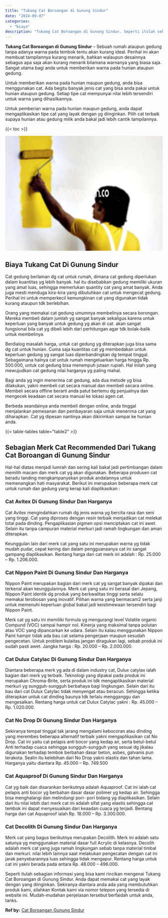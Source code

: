 ```yaml
---
title: "Tukang Cat Boroangan di Gunung Sindur"
date: "2024-09-07"
categories: 
  - "biaya"
description: "Tukang Cat Boroangan di Gunung Sindur. Seperti itulah sebagian informasi yang bisa kami rincikan mengenai Tukang Cat Boroangan di Gunung Sindur. Anda dapat m..."
---
```


**Tukang Cat Boroangan di Gunung Sindur** – Sebuah rumah ataupun gedung tanpa adanya warna pada tembok tentu akan kurang ideal. Perihal ini akan membuat tampilannya kurang menarik, bahkan walaupun desainnya sebagus apa saja akan kurang menarik bilamana warnanya yang biasa saja. Sangat utama bagi anda untuk memberikan warna pada hunian ataupun gedung.

Untuk memberikan warna pada hunian maupun gedung, anda bisa menggunakan cat. Ada begitu banyak jenis cat yang bisa anda pakai untuk hunian ataupun gedung. Setiap tipe cat mempunyai nilai lebih tersendiri untuk warna yang dihasilkannya.

Untuk pemberian warna pada hunian maupun gedung, anda dapat mengaplikasikan tipe cat yang layak dengan yg diinginkan. Pilih cat terbaik supaya hunian atau gedung milik anda bakal jadi lebih cantik tampilannya.

{{< toc >}}

![Tukang Cat Boroangan di Gunung Sindur](/images/jasa-cat-murah20.png)

## Biaya Tukang Cat Di Gunung Sindur

Cat gedung berlainan dg cat untuk rumah, dimana cat gedung diperlukan dalam kuantitas yg lebih banyak. hal itu disebabkan gedung memiliki ukuran yang amat luas, sehingga memerlukan quantity cat yang amat banyak. Anda juga mesti menduga kira-kira yang dibutuhkan cat untuk mengecat gedung. Perihal ini untuk memperkecil kemungkinan cat yang digunakan tidak kurang ataupun tdk berlebihan.

Orang yang memakai cat gedung umumnya membelinya secara borongan. Mereka membeli dalam jumlah yg sangat banyak sekaligus karena untuk keperluan yang banyak untuk gedung yg akan di cat. akan sangat fungsional bila cat yg dibeli lebih dari perhitungan agar tdk bolak-balik untuk membelinya.

Berdialog masalah harga, untuk cat gedung yg diterapkan juga bisa sama dg cat untuk hunian. Cuma saja kuantitas cat yg membedakan untuk keperluan gedung yg sangat luas diperbandingkan dg tempat tinggal. Sebagaimana halnya cat untuk rumah mengeluarkan harga hingga Rp. 500.000, untuk cat gedung bisa menempuh jutaan rupiah. Hal inilah yang mewujudkan cat gedung nilai harganya yg paling mahal.

Bagi anda yg ingin menerima cat gedung, ada dua metode yg bisa dilakukan, yakni membeli cat secara manual dan membeli secara online. Membeli secara offline berarti anda patut bertemu dg penjualnya dan mengecek keadaan cat secara manual ke lokasi agen cat.

Berbeda seandainya anda membeli dengan online, anda tinggal menjalankan pemesanan dan pembayaran saja untuk menerima cat yang diharapkan. Cat yg dipesan nantinya akan dikirimkan sampai ke hunian anda.

{{< table-tables table="table2" >}}

## Sebagian Merk Cat Recommended Dari Tukang Cat Boroangan di Gunung Sindur

Hal-hal diatas menjadi lumrah dan sering kali bakal jadi pertimbangan dalam memilih macam dan merk cat yg akan digunakan. Beberapa produsen cat beradu tanding mengkampanyekan produk andalannya untuk memenangkan hati masyarakat. Berikut ini merupakan beberapa merk cat untuk rumah dan gedung yang kerap kali diaplikasikan :

### Cat Avitex Di Gunung Sindur Dan Harganya

Cat Avitex mengindahkan rumah dg jenis warna yg bercita rasa dan seni yang tinggi. Cat yang diproses dengan resin terbaik menjadikan cat melekat total pada dinding. Pengaplikasian pigmen opsi menciptakan cat ini awet. Selain itu tanpa campuran material merkuri jadi ramah lingkungan dan aman diterapkan.

Keunggulan lain dari merk cat yang satu ini merupakan warna yg tidak mudah pudar, cepat kering dan dalam pengguanaanya cat ini sangat gampang diaplikasikan. Rentang harga dari cat merk ini adalah : Rp. 25.000 – Rp. 1.206.000.

### Cat Nippon Paint Di Gunung Sindur Dan Harganya

Nippon Paint merupakan bagian dari merk cat yg sangat banyak dipakai dan terkenal akan keunggulannya. Merk cat yang satu ini berasal dari Jepang, Nippon Paint identik dg produk yang berkwalitas tinggi serta selalu memakai terobosan yang inovatif. Pilihan warna yang bermacam2 serta janji untuk memenuhi keperluan global bakal jadi keistimewaan tersendiri bagi Nippon Paint.

Merk cat yg satu ini memiliki formula yg mengurangi level Volatile organic Compund (VOC) sampai hampir nol. Kinerja yang maksimal tanpa polutan atau VOC yang dipancarkan ke udara. Selain itu kalau menggunakan Nippon Paint hampir tidak ada bau cat selama pengerjaan maupun sesudah pengecetan. Untuk problem kulaitas jangan diragukan lagi, sebab produk ini sudah pasti awet. Jangka harga : Rp. 20.000 – Rp. 2.000.000.

### Cat Dulux Catylac Di Gunung Sindur Dan Harganya

Diantara beberapa merk yg ada di dalam industry cat, Dulux catylax ialah bagian dari merk yg terbaik. Teknologi yang dipakai pada produk ini merupakan Chroma-Brite, serta produk ini tdk mengaplikasikan material merkuri yg sungguh-sungguh berbahaya bagi lingkungan. Selain dari itu bau dari cat Dulux Catylac tidak menyengat atau beracun. Sehingga ketika diterapkan untuk cat dinding baunya tdk terlalu mengganggu dan mengesalkan. Rentang harga untuk cat Dulux Catylac yakni : Rp. 45.000 – Rp. 1.020.000.

### Cat No Drop Di Gunung Sindur Dan Harganya

Sekiranya tempat tinggal tak jarang mengalami kebocoran atau dinding yang merembes beberapa alternatif terbaik yakni mengaplikasikan cat No Drop. Cat ini yaitu cat pelapis anti bocor yang kedap air, serta betul-betul Anti terhadap cuaca sehingga sungguh-sungguh yang sesuai dg jikalau digunakan terhadap tembok berbahan dasar beton, asbes, galvanis pun terakota. Sealin itu kelebihan dari No Drop yakni elastis dan tahan lama. Harganya yaitu diantara Rp. 45.000 – Rp. 749.500

### Cat Aquaproof Di Gunung Sindur Dan Harganya

Cat yg baik dan disarankan berikutnya adalah Aquaproof. Cat ini ialah cat pelapis anti bocor yg berbahan dasar dasar polimer yg kedap air. Sehingga bisa menghalangi dan melindungi pori- pori bidang yg diaplikasikan. Selain dari itu nilai lebih dari merk cat ini adalah sifat yang elastis sehingga cat tembok ini dapat menyesuaikan dari keaadan cuaca yg terjadi. Bentang harga dari cat Aquaproof ialah Rp. 18.000 – Rp. 3.300.000.

### Cat Decolith Di Gunung Sindur Dan Harganya

Merk cat yang bagus berikutnya merupakan Decolith. Merk ini adalah satu satunya yg menggunakan material dasar full Acrylic di kelasnya. Decolih adalah merk cat yang juga ramah lingkungan sebab tanpa material timbal dan merkuri. nilai lebih lainnya saat melakukan pengecatan dengan cat ini jarak penyebarannya luas sehingga tidak mengapur. Rentang harga untuk cat ini yakni berada pada antara Rp. 48.000 – 496.000.

Seperti itulah sebagian informasi yang bisa kami rincikan mengenai Tukang Cat Boroangan di Gunung Sindur. Anda dapat memakai cat yang layak dengan yang diinginkan. Sekiranya diantara anda ada yang membutuhkan produk kami, silahkan Kontak kami via nomor telepon yang tersedia di website ini. Mudah-mudahan penjelasan tersebut berfaidah untuk anda, tanks.

**Ref by:** [Cat Boroangan Gunung Sindur](https://id.wikipedia.org/wiki/Cat)
